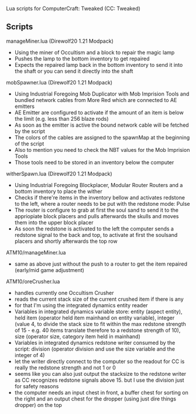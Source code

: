 Lua scripts for ComputerCraft: Tweaked (CC: Tweaked)

Scripts
------------
manageMiner.lua (Direwolf20 1.21 Modpack)
* Using the miner of Occultism and a block to repair the magic lamp
* Pushes the lamp to the bottom inventory to get repaired
* Expects the repaired lamp back in the bottom inventory to send it into the shaft or you can send it directly into the shaft

mobSpawner.lua (Direwolf20 1.21 Modpack)
* Using Industrial Foregoing Mob Duplicator with Mob Imprision Tools and bundled network cables from More Red which are connected to AE emitters
* AE Emitter are configured to activate if the amount of an item is below the limit (e.g. less than 256 blaze rods)
* As soon as the emitter is active the bound network cable will be fetched by the script
* The colors of the cables are assigned to the spawnMap at the beginning of the script
* Also to mention you need to check the NBT values for the Mob Imprision Tools
* Those tools need to be stored in an inventory below the computer

witherSpawn.lua (Direwolf20 1.21 Modpack)
* Using Industrial Foregoing Blockplacer, Modular Router Routers and a bottom inventory to place the wither
* Checks if there're items in the inventory bellow and activates redstone to the left, where a router needs to be put with the redstone mode: Pulse
* The router is configure to grab at first the soul sand to send it to the appriopiate block placers and pulls afterwards the skulls and moves them into the upper block placer
* As soon the redstone is activated to the left the computer sends a redstone signal to the back and top, to activate at first the soulsand placers and shortly afterwards the top row

ATM10/manageMiner.lua
* same as above just without the push to a router to get the item repaired (early/mid game adjustment)

ATM10/oreCrusher.lua
* handles currently one Occultism Crusher
* reads the current stack size of the current crushed item if there is any
* for that I'm using the integrated dynamics entity reader
* Variables in integrated dynamics variable store: entity (aspect entity), held item (operator held item mainhand on entity variable), integer (value 4, to divide the stack size to fit within the max redstone strength of 15 - e.g. 40 items translate therefore to a redstone strength of 10), size (operator size, category item held in mainhand)
* Variables in integrated dynamics redstone writer consumed by the script: division (operator division and use the size variable and the integer of 4)
* let the writer directly connect to the computer so the readout for CC is really the redstone strength and not 1 or 0
* seems like you can also just output the stacksize to the redstone writer as CC recognizes redstone signals above 15. but I use the division just for safety reasons
* the computer needs an input chest in front, a buffer chest for sorting on the right and an output chest for the dropper (using just dire things dropper) on the top
